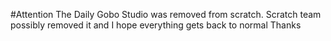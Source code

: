 #Attention 
The Daily Gobo Studio was removed from scratch. Scratch team possibly removed it  and I hope everything gets back to normal Thanks 